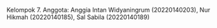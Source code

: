 Kelompok 7.
Anggota:
Anggia Intan Widyaningrum (20220140203),
Nur Hikmah (20220140185),
Sal Sabila (20220140189)
